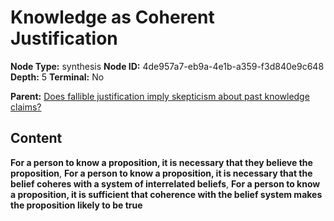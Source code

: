 # Knowledge as Coherent Justification

**Node Type:** synthesis
**Node ID:** 4de957a7-eb9a-4e1b-a359-f3d840e9c648
**Depth:** 5
**Terminal:** No

**Parent:** [Does fallible justification imply skepticism about past knowledge claims?](does-fallible-justification-imply-skepticism-about-past-knowledge-claims-antithesis-c839257a-3ea8-4ae8-8f97-c795164751c0.md)

## Content

**For a person to know a proposition, it is necessary that they believe the proposition**, **For a person to know a proposition, it is necessary that the belief coheres with a system of interrelated beliefs**, **For a person to know a proposition, it is sufficient that coherence with the belief system makes the proposition likely to be true**

